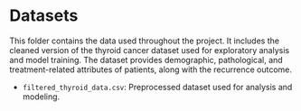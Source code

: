 # Datasets

This folder contains the data used throughout the project. It includes the cleaned version of the thyroid cancer dataset used for exploratory analysis and model training. The dataset provides demographic, pathological, and treatment-related attributes of patients, along with the recurrence outcome.

- `filtered_thyroid_data.csv`: Preprocessed dataset used for analysis and modeling.
